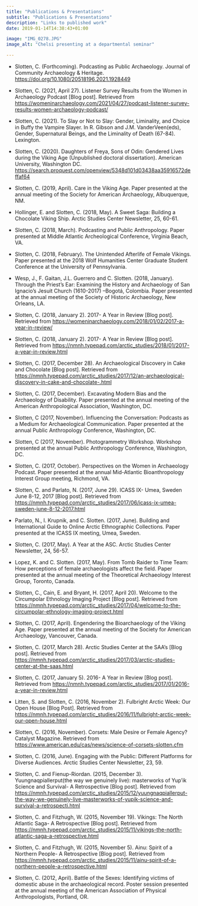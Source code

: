 ```yaml
---
title: "Publications & Presentations"
subtitle: "Publications & Presentations"
description: "Links to published work"
date: 2019-01-14T14:38:43+01:00

image: "IMG_0278.JPG"
image_alt: "Chelsi presenting at a departmental seminar"

---
```


* Slotten, C. (Forthcoming). Podcasting as Public Archaeology.  Journal of Community Archaeology & Heritage. https://doi.org/10.1080/20518196.2021.1928449

* Slotten, C. (2021, April 27). Listener Survey Results from the Women in Archaeology Podcast [Blog post]. Retrieved from https://womeninarchaeology.com/2021/04/27/podcast-listener-survey-results-women-archaeology-podcast/

* Slotten, C. (2021). To Slay or Not to Slay: Gender, Liminality, and Choice in Buffy the Vampire Slayer. In R. Gibson and J.M. VanderVeen(eds), Gender, Supernatural Beings, and the Liminality of Death (67-84). Lexington. 

* Slotten, C. (2020). Daughters of Freya, Sons of Odin: Gendered Lives during the Viking Age (Unpublished doctoral dissertation). American University, Washington DC. https://search.proquest.com/openview/5348d101d03438aa35916572deffaf64

* Slotten, C. (2019, April). Care in the Viking Age.  Paper presented at the annual meeting of the Society for American Archaeology, Albuquerque, NM.

* Hollinger, E. and Slotten, C. (2018, May). A Sweet Saga: Building a Chocolate Viking Ship. Arctic Studies Center Newsletter, 25, 60-61.

* Slotten, C. (2018, March). Podcasting and Public Anthropology.  Paper presented at Middle Atlantic Archeological Conference, Virginia Beach, VA.

* Slotten, C. (2018, February). The Unintended Afterlife of Female Vikings.  Paper presented at the 2018 Wolf Humanities Center Graduate Student Conference at the University of Pennsylvania.

* Wesp, J., F. Gaitan, J.L. Guerrero and C. Slotten. (2018, January). Through the Priest’s Ear: Examining    the History and Archaeology of San Ignacio’s Jesuit Church (1610-2017) –Bogotá, Colombia. Paper presented at the annual meeting of the Society of Historic Archaeology, New Orleans, LA.

* Slotten, C. (2018, January 2). 2017- A Year in Review [Blog post]. Retrieved from https://womeninarchaeology.com/2018/01/02/2017-a-year-in-review/

* Slotten, C. (2018, January 2). 2017- A Year in Review [Blog post]. Retrieved from https://nmnh.typepad.com/arctic_studies/2018/01/2017-a-year-in-review.html

* Slotten, C. (2017, December 28). An Archaeological Discovery in Cake and Chocolate [Blog post]. Retrieved from https://nmnh.typepad.com/arctic_studies/2017/12/an-archaeological-discovery-in-cake-and-chocolate-.html

* Slotten, C. (2017, December). Excavating Modern Bias and the Archaeology of Disability. Paper presented at the annual meeting of the American Anthropological Association, Washington, DC.

* Slotten, C (2017, November).  Influencing the Conversation: Podcasts as a Medium for Archaeological Communication. Paper presented at the annual Public Anthropology Conference, Washington, DC.

* Slotten, C (2017, November).  Photogrammetry Workshop.  Workshop presented at the annual Public Anthropology Conference, Washington, DC.

* Slotten, C. (2017, October).   Perspectives on the Women in Archaeology Podcast. Paper presented at the annual Mid-Atlantic Bioanthropology Interest Group meeting, Richmond, VA.

* Slotten, C. and Parlato, N. (2017, June 29). ICASS IX- Umea, Sweden June 8-12, 2017 [Blog post].  Retrieved from https://nmnh.typepad.com/arctic_studies/2017/06/icass-ix-umea-sweden-june-8-12-2017.html

* Parlato, N., I. Krupnik, and C. Slotten. (2017, June). Building and International Guide to Online Arctic Ethnographic Collections. Paper presented at the ICASS IX meeting, Umea, Sweden.

* Slotten, C. (2017, May).  A Year at the ASC.  Arctic Studies Center Newsletter, 24, 56-57.

* Lopez, K. and C. Slotten. (2017, May).  From Tomb Raider to Time Team: How perceptions of female archaeologists affect the field. Paper presented at the annual meeting of the Theoretical Archaeology Interest Group, Toronto, Canada.

* Slotten, C., Cain, E. and Bryant, H. (2017, April 20). Welcome to the Circumpolar Ethnology Imaging Project [Blog post].  Retrieved from https://nmnh.typepad.com/arctic_studies/2017/04/welcome-to-the-circumpolar-ethnology-imaging-project.html

* Slotten, C. (2017, April). Engendering the Bioarchaeology of the Viking Age. Paper presented at the annual meeting of the Society for American Archaeology, Vancouver, Canada.

* Slotten, C. (2017, March 28). Arctic Studies Center at the SAA’s [Blog post]. Retrieved from https://nmnh.typepad.com/arctic_studies/2017/03/arctic-studies-center-at-the-saas.html

* Slotten, C. (2017, January 5). 2016- A Year in Review [Blog post]. Retrieved from https://nmnh.typepad.com/arctic_studies/2017/01/2016-a-year-in-review.html

* Litten, S. and Slotten, C. (2016, November 2).  Fulbright Arctic Week: Our Open House [Blog Post].  Retrieved from https://nmnh.typepad.com/arctic_studies/2016/11/fulbright-arctic-week-our-open-house.html

* Slotten, C. (2016, November). Corsets: Male Desire or Female Agency? Catalyst Magazine. Retrieved from https://www.american.edu/cas/news/science-of-corsets-slotten.cfm

* Slotten, C. (2016, June). Engaging with the Public: Different Platforms for Diverse Audiences.  Arctic Studies Center Newsletter, 23, 59.

* Slotten, C. and Fienup-Riordan. (2015, December 3).  Yuungnaqpiallerput(the way we genuinely live): masterworks of Yup’ik Science and Survival- A Retrospective [Blog post].  Retrieved from https://nmnh.typepad.com/arctic_studies/2015/12/yuungnaqpiallerput-the-way-we-genuinely-live-masterworks-of-yupik-science-and-survival-a-retrospecti.html

* Slotten, C. and Fitzhugh, W. (2015, November 19). Vikings: The North Atlantic Saga- A Retrospective [Blog post]. Retrieved from https://nmnh.typepad.com/arctic_studies/2015/11/vikings-the-north-atlantic-saga-a-retrospective.html

* Slotten, C. and Fitzhugh, W. (2015, November 5).  Ainu: Spirit of a Northern People- A Retrospective [Blog post].  Retrieved from https://nmnh.typepad.com/arctic_studies/2015/11/ainu-spirit-of-a-northern-people-a-retrospective.html

* Slotten, C. (2012, April).  Battle of the Sexes: Identifying victims of domestic abuse in the archaeological record. Poster session presented at the annual meeting of the American Association of Physical Anthropologists, Portland, OR.
